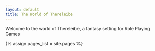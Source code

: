 ```yaml
---
layout: default
title: The World of Thereleibe
---
```


Welcome to the world of Thereleibe, a fantasy setting for Role Playing Games

{% assign pages_list = site.pages %}
